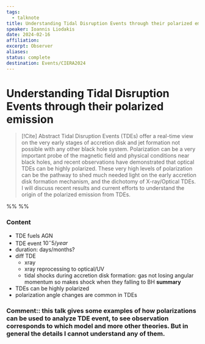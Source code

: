```yaml
---
tags:
  - talknote
title: Understanding Tidal Disruption Events through their polarized emission
speaker: Ioannis Liodakis
date: 2024-02-16
affiliation: 
excerpt: Observer
aliases: 
status: complete
destination: Events/CIERA2024
---
```

# Understanding Tidal Disruption Events through their polarized emission

> [!Cite] Abstract
>Tidal Disruption Events (TDEs) offer a real-time view on the very early stages of accretion disk and jet formation not possible with any other black hole system. Polarization can be a very important probe of the magnetic field and physical conditions near black holes, and recent observations have demonstrated that optical TDEs can be highly polarized. These very high levels of polarization can be the pathway to shed much needed light on the early accretion disk formation mechanism, and the dichotomy of X-ray/Optical TDEs. I will discuss recent results and current efforts to understand the origin of the polarized emission from TDEs.

%%  %%
  
### Content
- TDE fuels AGN
- TDE event $10^-5/year$
- duration: days/months?
- diff TDE
	- xray
	- xray reprocessing to optical/UV
	- tidal shocks during accretion disk formation: gas not losing angular momentum so makes shock when they falling to BH
**summary**
- TDEs can be highly polarized
- polarization angle changes are common in TDEs

### Comment:: this talk gives some examples of how polarizations can be used to analyze TDE event, to see observation corresponds to which model and more other theories. But in general the details I cannot understand any of them.
